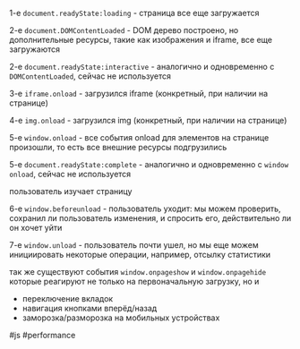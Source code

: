 1-e `document.readyState:loading` - cтраница все еще загружается

2-e `document.DOMContentLoaded` - DOM дерево построено, но дополнительные ресурсы, такие как изображения и iframe, все еще загружаются

2-e `document.readyState:interactive` - аналогично и одновременно с `DOMContentLoaded`, сейчас не используется

3-е `iframe.onload` - загрузился iframe (конкретный, при наличии на странице)

4-е `img.onload` - загрузился img (конкретный, при наличии на странице)

5-е `window.onload` - все события onload для элементов на странице произошли, то есть все внешние ресурсы подгрузились

5-е `document.readyState:complete` - аналогично и одновременно с `window onload`, сейчас не используется

пользователь изучает страницу
  
6-е `window.beforeunload` - пользователь уходит: мы можем проверить, сохранил ли пользователь изменения, и спросить его, действительно ли он хочет уйти

7-е `window.unload` - пользователь почти ушел, но мы еще можем инициировать некоторые операции, например, отсылку статистики

так же существуют события
`window.onpageshow`
и
`window.onpagehide`
которые реагируют не только на первоначальную загрузку, но и
- переключение вкладок
- навигация кнопками вперёд/назад
- заморозка/разморозка на мобильных устройствах


#js #performance 


